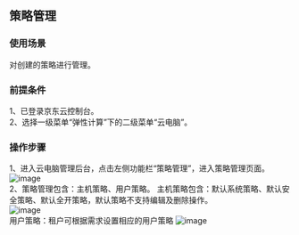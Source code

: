 ## 策略管理
### 使用场景
对创建的策略进行管理。<br>
### 前提条件
1、已登录京东云控制台。<br>
2、选择一级菜单“弹性计算”下的二级菜单“云电脑”。<br>
### 操作步骤
1、进入云电脑管理后台，点击左侧功能栏“策略管理”，进入策略管理页面。<br>
![image](https://user-images.githubusercontent.com/103625856/190115357-6800b3ab-c3ea-4497-8b03-59bf09956ad9.png)<br>
2、策略管理包含：主机策略、用户策略。
主机策略包含：默认系统策略、默认安全策略、默认全开策略，默认策略不支持编辑及删除操作。<br>
![image](https://user-images.githubusercontent.com/103625856/190135660-384106c0-e1cf-40b9-81c6-42f18eec2be5.png)<br>
用户策略：租户可根据需求设置相应的用户策略
![image](https://user-images.githubusercontent.com/103625856/190137114-ed48828e-d504-4ac4-9adf-5efb53339687.png)<br>

